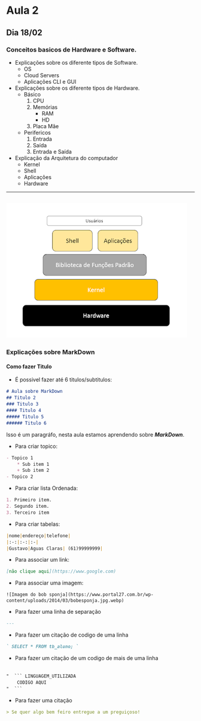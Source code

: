 # Aula 2

## Dia 18/02

### Conceitos basicos de Hardware e Software.

- Explicações sobre os diferente tipos de Software.
  - OS
  - Cloud Servers
  - Aplicações CLI e GUI
- Explicaçôes sobre os diferente tipos de Hardware.
  - Básico
    1. CPU
    1. Memórias
       - RAM
       - HD
    1. Placa Mãe
  - Perifericos
    1. Entrada
    2. Saída
    3. Entrada e Saída
- Explicação da Arquitetura do computador
  - Kernel
  - Shell
  - Aplicações
  - Hardware

---

## ![Arquitetura de OS](./img/arquitetura-linux.png)

### Explicações sobre MarkDown

#### Como fazer Titulo

- É possivel fazer até 6 titulos/subtitulos:

```MarkDown
# Aula sobre MarkDown
## Titulo 2
### Titulo 3
#### Titulo 4
##### Titulo 5
###### Titulo 6
```

Isso é um paragráfo, nesta aula estamos aprendendo sobre _**MarkDown**_.

- Para criar topico:

```MarkDown
- Topico 1
    * Sub item 1
    + Sub item 2
- Topico 2
```

- Para criar lista Ordenada:

```Markdown
1. Primeiro item.
2. Segundo item.
3. Terceiro item
```

- Para criar tabelas:

```Markdown
|nome|endereço|telefone|
|:-:|:-:|:-|
|Gustavo|Aguas Claras| (61)99999999|
```

- Para associar um link:

```Markdown
[não clique aqui](https://www.google.com)
```

- Para associar uma imagem:

```
![Imagem do bob sponja](https://www.portal27.com.br/wp-content/uploads/2014/03/bobesponja.jpg.webp)
```

- Para fazer uma linha de separação

```Markdown
---
```

- Para fazer um citação de codigo de uma linha

```Markdown
` SELECT * FROM tb_aluno; `
```

- Para fazer um citação de um codigo de mais de uma linha

````Markdown

"  ``` LINGUAGEM_UTILIZADA
    CODIGO AQUI
"  ```

````

- Para fazer uma citação

```Markdown
> Se quer algo bem feiro entregue a um preguiçoso!
```
